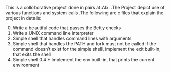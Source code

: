 This is a colloborative project done in pairs at Alx. .The Project depict use of various functions and system calls .The following are c files that explain the project in details:

  0. Write a beautiful code that passes the Betty checks
  1. Write a UNIX command line interpreter
  2. Simple shell that handles command lines with arguments
  3. Simple shell that handles the PATH and fork must not be called if the command doesn’t exist for the simple shell, implement the exit built-in, that exits the shell 
  4. Simple shell 0.4 + Implement the env built-in, that prints the current environment
